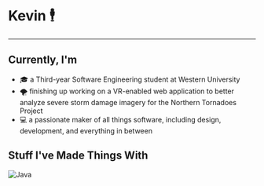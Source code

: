 # Kevin 🕴️

---

## Currently, I'm
- 🎓 a Third-year Software Engineering student at Western University
- 🌪️ finishing up working on a VR-enabled web application to better analyze severe storm damage imagery for the Northern Tornadoes Project
- 💻 a passionate maker of all things software, including design, development, and everything in between

## Stuff I've Made Things With
![Java](https://img.shields.io/badge/java-%23ED8B00.svg?style=for-the-badge&logo=openjdk&logoColor=white)
